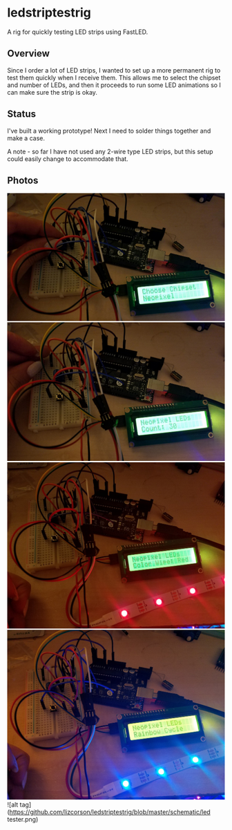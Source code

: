# ledstriptestrig
A rig for quickly testing LED strips using FastLED.

## Overview
Since I order a lot of LED strips, I wanted to set up a more permanent rig to test them quickly when I receive them. This allows me to select the chipset and number of LEDs, and then it proceeds to run some LED animations so I can make sure the strip is okay.

## Status
I've built a working prototype! Next I need to solder things together and make a case.

A note - so far I have not used any 2-wire type LED strips, but this setup could easily change to accommodate that.

## Photos
![alt tag](https://github.com/lizcorson/ledstriptestrig/blob/master/photos/0605_selectchipset.jpg)
![alt tag](https://github.com/lizcorson/ledstriptestrig/blob/master/photos/0605_numleds.jpg)
![alt tag](https://github.com/lizcorson/ledstriptestrig/blob/master/photos/0605_colorwipered.jpg)
![alt tag](https://github.com/lizcorson/ledstriptestrig/blob/master/photos/0605_rainbowcycle.jpg)
![alt tag](https://github.com/lizcorson/ledstriptestrig/blob/master/schematic/led tester.png)
